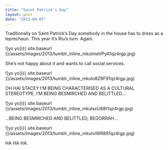 ```yaml
---
title: "Saint Patrick's Day"
layout: post
date: "2013-04-07"
---
```


Traditionally on Saint Patrick’s Day somebody in the house has to dress as a leprechaun. This year it’s Riu’s turn. Again.

![yo yo]({{ site.baseurl }}/assets/images/2013/tumblr_inline_mkulmeVPyA1qz4rgp.jpg)

She’s not happy about it and wants to call social services.

![yo yo]({{ site.baseurl }}/assets/images/2013/tumblr_inline_mkulo8ZRF91qz4rgp.jpg)

OH HAI STACEY I’M BEING CHARACTERISED AS A CULTURAL STEREOTYPE. I’M BEING BESMIRCHED AND BELITTLED…

![yo yo]({{ site.baseurl }}/assets/images/2013/tumblr_inline_mkulsxU68t1qz4rgp.jpg)

…BEING BESMIRCHED AND BELITTLED, BEGORRAH…

![yo yo]({{ site.baseurl }}/assets/images/2013/tumblr_inline_mkulviWR891qz4rgp.jpg)

HA HA HA.
